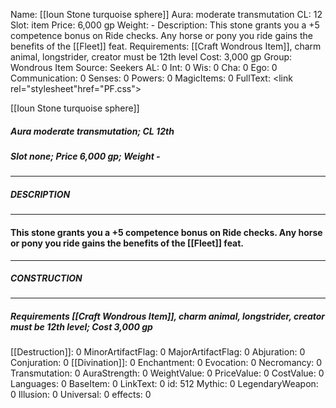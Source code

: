 Name: [[Ioun Stone turquoise sphere]]
Aura: moderate transmutation
CL: 12
Slot: item
Price: 6,000 gp
Weight: -
Description: This stone grants you a +5 competence bonus on Ride checks. Any horse or pony you ride gains the benefits of the [[Fleet]] feat.
Requirements: [[Craft Wondrous Item]], charm animal, longstrider, creator must be 12th level
Cost: 3,000 gp
Group: Wondrous Item
Source: Seekers
AL: 0
Int: 0
Wis: 0
Cha: 0
Ego: 0
Communication: 0
Senses: 0
Powers: 0
MagicItems: 0
FullText: <link rel="stylesheet"href="PF.css"><div class="heading"><p class="alignleft">[[Ioun Stone turquoise sphere]]</p><div style="clear: both;"></div></div><div><h5><b>Aura </b>moderate transmutation; <b>CL </b>12th</h5><h5><b>Slot </b>none; <b>Price </b>6,000 gp; <b>Weight </b>-</h5></div><hr/><div><h5><b>DESCRIPTION</b></h5></div><hr/><div><h4><p>This stone grants you a +5 competence bonus on Ride checks. Any horse or pony you ride gains the benefits of the [[Fleet]] feat.</p></h4></div><hr/><div><h5><b>CONSTRUCTION</b></h5></div><hr/><div><h5><b>Requirements </b>[[Craft Wondrous Item]], <i>charm animal</i>, <i>longstrider</i>, creator must be 12th level; <b>Cost </b>3,000 gp</h5></div>
[[Destruction]]: 0
MinorArtifactFlag: 0
MajorArtifactFlag: 0
Abjuration: 0
Conjuration: 0
[[Divination]]: 0
Enchantment: 0
Evocation: 0
Necromancy: 0
Transmutation: 0
AuraStrength: 0
WeightValue: 0
PriceValue: 0
CostValue: 0
Languages: 0
BaseItem: 0
LinkText: 0
id: 512
Mythic: 0
LegendaryWeapon: 0
Illusion: 0
Universal: 0
effects: 0
